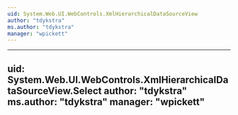 ```yaml
---
uid: System.Web.UI.WebControls.XmlHierarchicalDataSourceView
author: "tdykstra"
ms.author: "tdykstra"
manager: "wpickett"
---
```


---
uid: System.Web.UI.WebControls.XmlHierarchicalDataSourceView.Select
author: "tdykstra"
ms.author: "tdykstra"
manager: "wpickett"
---
